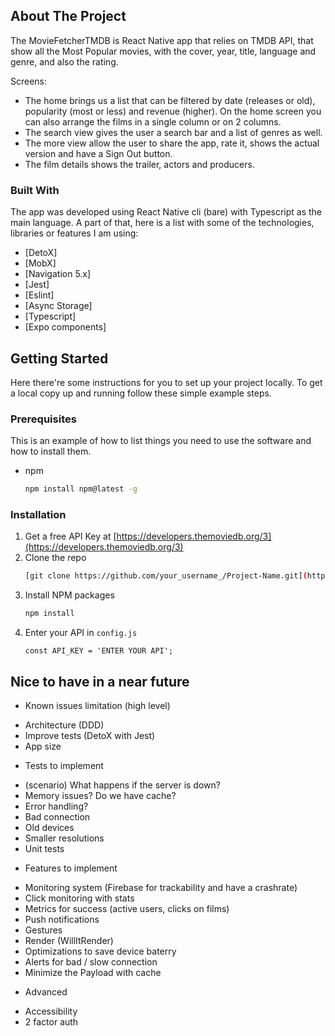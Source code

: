 <!-- ABOUT THE PROJECT -->
## About The Project

The MovieFetcherTMDB is React Native app that relies on TMDB API, that show all the Most Popular movies, with the cover, year, title, language and genre, and also the rating.

Screens:
* The home brings us a list that can be filtered by date (releases or old), popularity (most or less) and revenue (higher). On the home screen you can also arrange the films in a single column or on 2 columns.
* The search view gives the user a search bar and a list of genres as well.
* The more view allow the user to share the app, rate it, shows the actual version and have a Sign Out button.
* The film details shows the trailer, actors and producers.

### Built With

The app was developed using React Native cli (bare) with Typescript as the main language. A part of that, here is a list with some of the technologies, libraries or features I am using:

* [DetoX]
* [MobX]
* [Navigation 5.x]
* [Jest]
* [Eslint]
* [Async Storage]
* [Typescript]
* [Expo components]


<!-- GETTING STARTED -->
## Getting Started

Here there're some instructions for you to set up your project locally.
To get a local copy up and running follow these simple example steps.

### Prerequisites

This is an example of how to list things you need to use the software and how to install them.
* npm
  ```sh
  npm install npm@latest -g
  ```

### Installation

1. Get a free API Key at [https://developers.themoviedb.org/3](https://developers.themoviedb.org/3)
2. Clone the repo
   ```sh
   [git clone https://github.com/your_username_/Project-Name.git](https://github.com/olserra/MovieFetcherTMDB)
   ```
3. Install NPM packages
   ```sh
   npm install
   ```
4. Enter your API in `config.js`
   ```JS
   const API_KEY = 'ENTER YOUR API';
   ```



<!-- NEXT STEPS -->
## Nice to have in a near future

- Known issues limitation (high level)
* Architecture (DDD)
* Improve tests (DetoX with Jest)
* App size

- Tests to implement
* (scenario) What happens if the server is down? 
* Memory issues? Do we have cache? 
* Error handling?
* Bad connection
* Old devices
* Smaller resolutions
* Unit tests

- Features to implement
* Monitoring system (Firebase for trackability and have a crashrate)
* Click monitoring with stats
* Metrics for success (active users, clicks on films)
* Push notifications
* Gestures
* Render (WillItRender)
* Optimizations to save device baterry
* Alerts for bad / slow connection
* Minimize the Payload with cache

- Advanced
* Accessibility
* 2 factor auth
